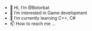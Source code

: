 - 👋 Hi, I’m @Bolorbat
- 👀 I’m interested in Game development 
- 🌱 I’m currently learning C++, C#
- 📫 How to reach me ...

<!---
Bolorbat/Bolorbat is a ✨ special ✨ repository because its `README.md` (this file) appears on your GitHub profile.
You can click the Preview link to take a look at your changes.
--->

